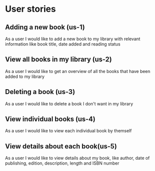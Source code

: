 # User stories


## Adding a new book (us-1)

As a user I would like to add a new book to my library with relevant information like book title, date added and reading status


## View all books in my library (us-2)

As a user I would like to get an overview of all the books that have been added to my library


## Deleting a book (us-3)

As a user I would like to delete a book I don't want in my library

## View individual books (us-4)

As a user I would like to view each individual book by themself

## View details about each book(us-5)

As a user I would like to view details about my book, like author, date of publishing, edition, description, length and ISBN number


